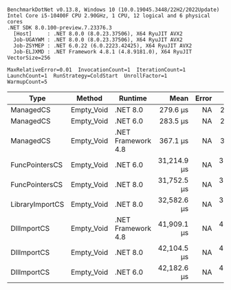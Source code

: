 ```

BenchmarkDotNet v0.13.8, Windows 10 (10.0.19045.3448/22H2/2022Update)
Intel Core i5-10400F CPU 2.90GHz, 1 CPU, 12 logical and 6 physical cores
.NET SDK 8.0.100-preview.7.23376.3
  [Host]     : .NET 8.0.0 (8.0.23.37506), X64 RyuJIT AVX2
  Job-UGAYWM : .NET 8.0.0 (8.0.23.37506), X64 RyuJIT AVX2
  Job-ZSYMEP : .NET 6.0.22 (6.0.2223.42425), X64 RyuJIT AVX2
  Job-ELJXMD : .NET Framework 4.8.1 (4.8.9181.0), X64 RyuJIT VectorSize=256

MaxRelativeError=0.01  InvocationCount=1  IterationCount=1  
LaunchCount=1  RunStrategy=ColdStart  UnrollFactor=1  
WarmupCount=5  

```
| Type            | Method     | Runtime            | Mean        | Error | Median      | Min         | Max         | Allocated |
|---------------- |----------- |------------------- |------------:|------:|------------:|------------:|------------:|----------:|
| ManagedCS       | Empty_Void | .NET 8.0           |    279.6 μs |    NA |    279.6 μs |    279.6 μs |    279.6 μs |     400 B |
| ManagedCS       | Empty_Void | .NET 6.0           |    283.5 μs |    NA |    283.5 μs |    283.5 μs |    283.5 μs |     640 B |
| ManagedCS       | Empty_Void | .NET Framework 4.8 |    367.1 μs |    NA |    367.1 μs |    367.1 μs |    367.1 μs |         - |
| FuncPointersCS  | Empty_Void | .NET 6.0           | 31,214.9 μs |    NA | 31,214.9 μs | 31,214.9 μs | 31,214.9 μs |     640 B |
| FuncPointersCS  | Empty_Void | .NET 8.0           | 31,752.5 μs |    NA | 31,752.5 μs | 31,752.5 μs | 31,752.5 μs |     400 B |
| LibraryImportCS | Empty_Void | .NET 8.0           | 32,582.6 μs |    NA | 32,582.6 μs | 32,582.6 μs | 32,582.6 μs |     400 B |
| DllImportCS     | Empty_Void | .NET Framework 4.8 | 41,909.1 μs |    NA | 41,909.1 μs | 41,909.1 μs | 41,909.1 μs |         - |
| DllImportCS     | Empty_Void | .NET 8.0           | 42,104.5 μs |    NA | 42,104.5 μs | 42,104.5 μs | 42,104.5 μs |     400 B |
| DllImportCS     | Empty_Void | .NET 6.0           | 42,182.6 μs |    NA | 42,182.6 μs | 42,182.6 μs | 42,182.6 μs |     640 B |
